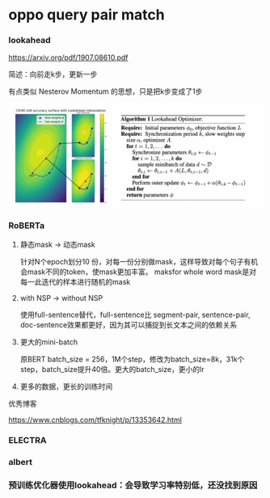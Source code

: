 # oppo query pair match

### lookahead

https://arxiv.org/pdf/1907.08610.pdf

简述：向前走k步，更新一步

有点类似 Nesterov Momentum 的思想，只是把k步变成了1步

![image-20210409101348867](../picture/image-20210409101348867.png)

### RoBERTa

1. 静态mask -> 动态mask

   针对N个epoch划分10 份，对每一份分别做mask，这样导致对每个句子有机会mask不同的token，使mask更加丰富。 maksfor whole word mask是对每一此迭代的样本进行随机的mask

2. with NSP -> without NSP

   使用full-sentence替代，full-sentence比 segment-pair, sentence-pair, doc-sentence效果都更好，因为其可以捕捉到长文本之间的依赖关系

3. 更大的mini-batch

   原BERT batch_size = 256，1M个step，修改为batch_size=8k，31k个step，batch_size提升40倍。更大的batch_size，更小的lr

4. 更多的数据，更长的训练时间

优秀博客

https://www.cnblogs.com/tfknight/p/13353642.html

### ELECTRA



### albert



### 预训练优化器使用lookahead：会导致学习率特别低，还没找到原因

